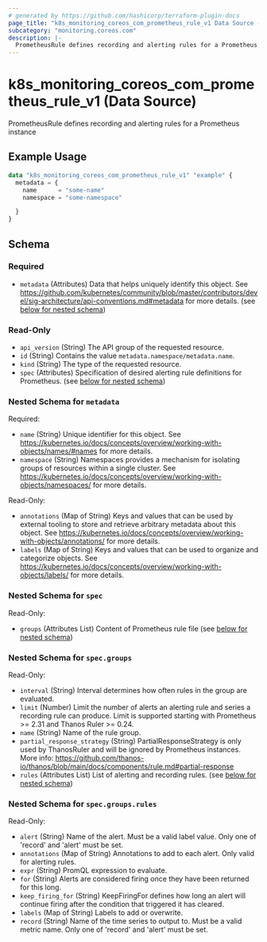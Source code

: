 ```yaml
---
# generated by https://github.com/hashicorp/terraform-plugin-docs
page_title: "k8s_monitoring_coreos_com_prometheus_rule_v1 Data Source - terraform-provider-k8s"
subcategory: "monitoring.coreos.com"
description: |-
  PrometheusRule defines recording and alerting rules for a Prometheus instance
---
```


# k8s_monitoring_coreos_com_prometheus_rule_v1 (Data Source)

PrometheusRule defines recording and alerting rules for a Prometheus instance

## Example Usage

```terraform
data "k8s_monitoring_coreos_com_prometheus_rule_v1" "example" {
  metadata = {
    name      = "some-name"
    namespace = "some-namespace"

  }
}
```

<!-- schema generated by tfplugindocs -->
## Schema

### Required

- `metadata` (Attributes) Data that helps uniquely identify this object. See https://github.com/kubernetes/community/blob/master/contributors/devel/sig-architecture/api-conventions.md#metadata for more details. (see [below for nested schema](#nestedatt--metadata))

### Read-Only

- `api_version` (String) The API group of the requested resource.
- `id` (String) Contains the value `metadata.namespace/metadata.name`.
- `kind` (String) The type of the requested resource.
- `spec` (Attributes) Specification of desired alerting rule definitions for Prometheus. (see [below for nested schema](#nestedatt--spec))

<a id="nestedatt--metadata"></a>
### Nested Schema for `metadata`

Required:

- `name` (String) Unique identifier for this object. See https://kubernetes.io/docs/concepts/overview/working-with-objects/names/#names for more details.
- `namespace` (String) Namespaces provides a mechanism for isolating groups of resources within a single cluster. See https://kubernetes.io/docs/concepts/overview/working-with-objects/namespaces/ for more details.

Read-Only:

- `annotations` (Map of String) Keys and values that can be used by external tooling to store and retrieve arbitrary metadata about this object. See https://kubernetes.io/docs/concepts/overview/working-with-objects/annotations/ for more details.
- `labels` (Map of String) Keys and values that can be used to organize and categorize objects. See https://kubernetes.io/docs/concepts/overview/working-with-objects/labels/ for more details.


<a id="nestedatt--spec"></a>
### Nested Schema for `spec`

Read-Only:

- `groups` (Attributes List) Content of Prometheus rule file (see [below for nested schema](#nestedatt--spec--groups))

<a id="nestedatt--spec--groups"></a>
### Nested Schema for `spec.groups`

Read-Only:

- `interval` (String) Interval determines how often rules in the group are evaluated.
- `limit` (Number) Limit the number of alerts an alerting rule and series a recording rule can produce. Limit is supported starting with Prometheus >= 2.31 and Thanos Ruler >= 0.24.
- `name` (String) Name of the rule group.
- `partial_response_strategy` (String) PartialResponseStrategy is only used by ThanosRuler and will be ignored by Prometheus instances. More info: https://github.com/thanos-io/thanos/blob/main/docs/components/rule.md#partial-response
- `rules` (Attributes List) List of alerting and recording rules. (see [below for nested schema](#nestedatt--spec--groups--rules))

<a id="nestedatt--spec--groups--rules"></a>
### Nested Schema for `spec.groups.rules`

Read-Only:

- `alert` (String) Name of the alert. Must be a valid label value. Only one of 'record' and 'alert' must be set.
- `annotations` (Map of String) Annotations to add to each alert. Only valid for alerting rules.
- `expr` (String) PromQL expression to evaluate.
- `for` (String) Alerts are considered firing once they have been returned for this long.
- `keep_firing_for` (String) KeepFiringFor defines how long an alert will continue firing after the condition that triggered it has cleared.
- `labels` (Map of String) Labels to add or overwrite.
- `record` (String) Name of the time series to output to. Must be a valid metric name. Only one of 'record' and 'alert' must be set.
